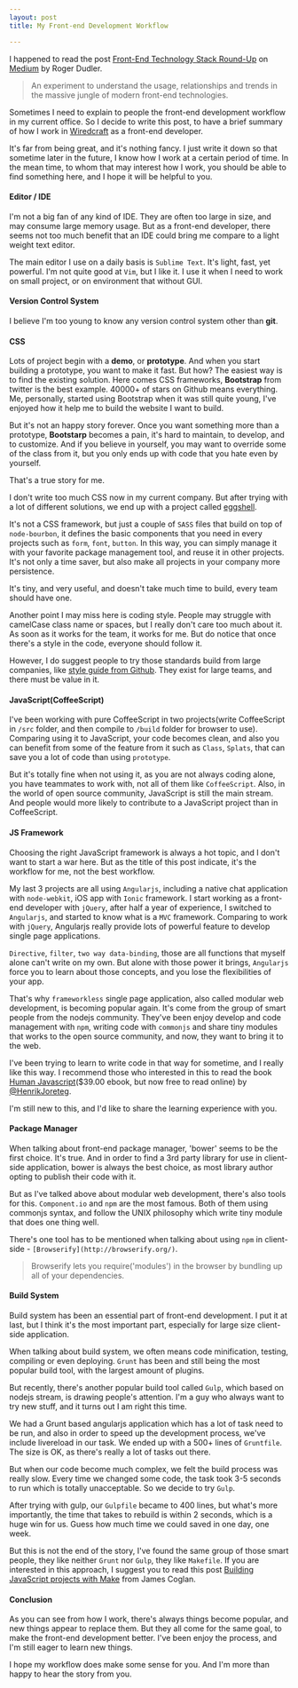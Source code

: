 ```yaml
---
layout: post
title: My Front-end Development Workflow

---
```


I happened to read the post [Front-End Technology Stack Round-Up](https://medium.com/@rogerdudler/front-end-technology-stack-survey-2014-809f7a8c92f3) on [Medium](https://medium.com) by Roger Dudler.

> An experiment to understand the usage, relationships and trends in the massive jungle of modern front-end technologies.

Sometimes I need to explain to people the front-end development workflow in my current office. So I decide to write this post, to have a brief summary of how I work in [Wiredcraft](http://wiredcraft.com) as a front-end developer.

It's far from being great, and it's nothing fancy. I just write it down so that sometime later in the future, I know how I work at a certain period of time. In the mean time, to whom that may interest how I work, you should be able to find something here, and I hope it will be helpful to you.

#### Editor / IDE

I'm not a big fan of any kind of IDE. They are often too large in size, and may consume large memory usage. But as a front-end developer, there seems not too much benefit that an IDE could bring me compare to a light weight text editor.

The main editor I use on a daily basis is `Sublime Text`. It's light, fast, yet powerful. I'm not quite good at `Vim`, but I like it. I use it when I need to work on small project, or on environment that without GUI.

#### Version Control System

I believe I'm too young to know any version control system other than **git**.

#### CSS

Lots of project begin with a **demo**, or **prototype**. And when you start building a prototype, you want to make it fast. But how? The easiest way is to find the existing solution. Here comes CSS frameworks, **Bootstrap** from twitter is the best example. 40000+ of stars on Github means everything. Me, personally, started using Bootstrap when it was still quite young, I've enjoyed how it help me to build the website I want to build.

But it's not an happy story forever. Once you want something more than a prototype, **Bootstarp** becomes a pain, it's hard to maintain, to develop, and to customize. And if you believe in yourself, you may want to override some of the class from it, but you only ends up with code that you hate even by yourself.

That's a true story for me.

I don't write too much CSS now in my current company. But after trying with a lot of different solutions, we end up with a project called [eggshell](https://github.com/Wiredcraft/eggshell).

It's not a CSS framework, but just a couple of `SASS` files that build on top of `node-bourbon`, it defines the basic components that you need in every projects such as `form`, `font`, `button`. In this way, you can simply manage it with your favorite package management tool, and reuse it in other projects. It's not only a time saver, but also make all projects in your company more persistence.

It's tiny, and very useful, and doesn't take much time to build, every team should have one.

Another point I may miss here is coding style. People may struggle with camelCase class name or  spaces, but I really don't care too much about it. As soon as it works for the team, it works for me. But do notice that once there's a style in the code, everyone should follow it.

However, I do suggest people to try those standards build from large companies, like [style guide from Github](https://github.com/styleguide/css). They exist for large teams, and there must be value in it. 

#### JavaScript(CoffeeScript)

I've been working with pure CoffeeScript in two projects(write CoffeeScript in `/src` folder, and then compile to `/build` folder for browser to use). Comparing using it to JavaScript, your code becomes clean, and also you can benefit from some of the feature from it such as `Class`, `Splats`, that can save you a lot of code than using `prototype`.

But it's totally fine when not using it, as you are not always coding alone, you have teammates to work with, not all of them like `CoffeeScript`. Also, in the world of open source community, JavaScript is still the main stream. And people would more likely to contribute to a JavaScript project than in CoffeeScript.

#### JS Framework

Choosing the right JavaScript framework is always a hot topic, and I don't want to start a war here. But as the title of this post indicate, it's the workflow for me, not the best workflow.

My last 3 projects are all using `Angularjs`, including  a native chat application with `node-webkit`, iOS app with `Ionic` framework. I start working as a front-end developer with `jQuery`, after half a year of experience, I switched to `Angularjs`, and started to know what is a `MVC` framework. Comparing to work with `jQuery`, Angularjs really provide lots of powerful feature to develop single page applications.

`Directive`, `filter`, `two way data-binding`, those are all functions that myself alone can't write on my own. But alone with those power it brings, `Angularjs` force you to learn about those concepts, and you lose the flexibilities of your app.

That's why `frameworkless` single page application, also called modular web development, is becoming popular again. It's come from the group of smart people from the nodejs community. They've been enjoy develop and code management with `npm`, writing code with `commonjs` and share tiny modules that works to the open source community, and now, they want to bring it to the web.

I've been trying to learn to write code in that way for sometime, and I really like this way. I recommend those who interested in this to read the book [Human Javascript](read.humanjavascript.com)($39.00 ebook, but now free to read online) by [@HenrikJoreteg](http://twitter.com/henrikjoreteg).

I'm still new to this, and I'd like to share the learning experience with you.

#### Package Manager

When talking about front-end package manager, 'bower' seems to be the first choice. It's true. And in order to find a 3rd party library for use in client-side application, bower is always the best choice, as most library author opting to publish their code with it.

But as I've talked above about modular web development, there's also tools for this. `Component.io` and `npm` are the most famous. Both of them using commonjs syntax, and follow the UNIX philosophy which write tiny module that does one thing well.

There's one tool has to be mentioned when talking about using `npm` in client-side - `[Browserify](http://browserify.org/)`.

> Browserify lets you require('modules') in the browser by bundling up all of your dependencies.

#### Build System

Build system has been an essential part of front-end development. I put it at last, but I think it's the most important part, especially for large size client-side application.

When talking about build system, we often means code minification, testing, compiling or even deploying. `Grunt` has been and still being the most popular build tool, with the largest amount of plugins.

But recently, there's another popular build tool called `Gulp`, which based on nodejs stream, is drawing people's attention. I'm a guy who always want to try new stuff, and it turns out I am right this time.

We had a Grunt based angularjs application which has a lot of task need to be run, and also in order to speed up the development process, we've include livereload in our task. We ended up with a 500+ lines of `Gruntfile`. The size is OK, as there's really a lot of tasks out there.

But when our code become much complex, we felt the build process was really slow. Every time we changed some code, the task took 3-5 seconds to run which is totally unacceptable. So we decide to try `Gulp`.

After trying with gulp, our `Gulpfile` became to 400 lines, but what's more importantly, the time that takes to rebuild is within 2 seconds, which is a huge win for us. Guess how much time we could saved in one day, one week. 

But this is not the end of the story, I've found the same group of those smart people, they like neither `Grunt` nor `Gulp`, they like `Makefile`. If you are interested in this approach, I suggest you to read this post [Building JavaScript projects with Make](https://blog.jcoglan.com/2014/02/05/building-javascript-projects-with-make/) from James Coglan.

#### Conclusion

As you can see from how I work, there's always things become popular, and new things appear to replace them. But they all come for the same goal, to make the front-end development better. I've been enjoy the process, and I'm still eager to learn new things.

I hope my workflow does make some sense for you. And I'm more than happy to hear the story from you.
